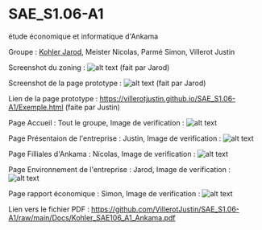 # SAE_S1.06-A1
 étude économique et informatique d'Ankama

Groupe : [Kohler Jarod](mailto:jarod.kohler@edu.univ-fconte.fr?subject=[SAE_S1.06-A1]), Meister Nicolas, Parmé Simon, Villerot Justin

Screenshot du zoning : ![alt text](https://imgur.com/A6kVaYE) (fait par Jarod)

Screenshot de la page prototype : ![alt text](https://imgur.com/5vi0CIy) (fait par Jarod)

Lien de la page prototype : https://villerotjustin.github.io/SAE_S1.06-A1/Exemple.html (faite par Justin)

Page Accueil : Tout le groupe,   Image de verification : ![alt text](https://imgur.com/vYLwDjQ)

Page Présentaion de l'entreprise : Justin,   Image de verification : ![alt text](https://imgur.com/IFkPU9M)

Page Filliales d'Ankama : Nicolas,   Image de verification : ![alt text](https://imgur.com/undefined)

Page Environnement de l'entreprise : Jarod,  Image de verification : ![alt text](https://imgur.com/undefined)

Page rapport économique : Simon,  Image de verification : ![alt text](https://imgur.com/PDKKbWr)

Lien vers le fichier PDF : https://github.com/VillerotJustin/SAE_S1.06-A1/raw/main/Docs/Kohler_SAE106_A1_Ankama.pdf
